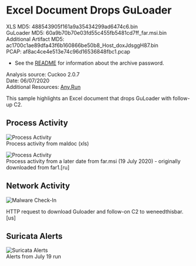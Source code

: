 # Excel Document Drops GuLoader

XLS MD5: 488543905f161a9a35434299ad6474c6.bin  
GuLoader MD5: 60a9b70b70e03fd55c455fb5481cd7ff_far.msi.bin
Additional Artifact MD5: ac1700c1ae89dfa43f6b160866be50b8_Host_doxJdsggH87.bin  
PCAP: af8ac4ce4e513e74c96d16536848fbc1.pcap   

* See the [README](https://github.com/jstrosch/malware-samples) for information about the archive password.  

Analysis source: Cuckoo 2.0.7  
Date: 06/07/2020  
Additional Resources: [Any.Run](https://app.any.run/tasks/4d87db9b-ffc3-4fca-9314-6b3106f3dbcc)  

This sample highlights an Excel document that drops GuLoader with follow-up C2.   

## Process Activity

![Process Activity](https://user-images.githubusercontent.com/1920756/87897862-3bd10e80-ca12-11ea-81d3-c8c4504c6ba6.png)  
Process activity from maldoc (xls)

![Process Activity](https://user-images.githubusercontent.com/1920756/87897866-3d023b80-ca12-11ea-9d78-07856df92c78.png)  
Process activity from a later date from far.msi (19 July 2020) - originally downloaded from far1.[ru]

## Network Activity

![Malware Check-In](https://user-images.githubusercontent.com/1920756/87897945-733fbb00-ca12-11ea-864c-9666d19edb32.png) 

HTTP request to download Guloader and follow-on C2 to weneedthisbar.[us]

## Suricata Alerts

![Suricata Alerts](https://user-images.githubusercontent.com/1920756/87897948-7470e800-ca12-11ea-8a63-0c2b0d2d9d0b.png)  
Alerts from July 19 run  